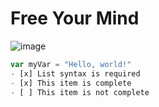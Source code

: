 # Free Your Mind
![image](https://github.com/user-attachments/assets/07ede48b-e652-418a-b1d3-68a10e5a28c5)
``` javascript
var myVar = "Hello, world!"
- [x] List syntax is required
- [x] This item is complete
- [ ] This item is not complete
